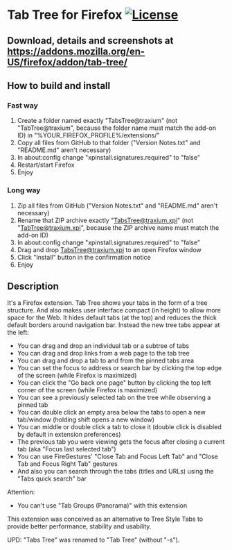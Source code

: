 # Tab Tree for Firefox [![License](https://img.shields.io/badge/License-GPL%20v3%2B-blue.svg?style=flat-square)](https://github.com/traxium/tabtree/blob/master/LICENSE.md)

## Download, details and screenshots at https://addons.mozilla.org/en-US/firefox/addon/tab-tree/

## How to build and install

### Fast way

1. Create a folder named exactly "TabsTree@traxium" (not "TabTree@traxium", because the folder name must match the add-on ID) in "%YOUR_FIREFOX_PROFILE%/extensions/"
2. Copy all files from GitHub to that folder ("Version Notes.txt" and "README.md" aren't necessary)
3. In about:config change "xpinstall.signatures.required" to "false"
4. Restart/start Firefox
5. Enjoy

### Long way

1. Zip all files from GitHub ("Version Notes.txt" and "README.md" aren't necessary)
2. Rename that ZIP archive exactly "TabsTree@traxium.xpi" (not "TabTree@traxium.xpi", because the ZIP archive name must match the add-on ID)
3. In about:config change "xpinstall.signatures.required" to "false"
4. Drag and drop TabsTree@traxium.xpi to an open Firefox window
5. Click "Install" button in the confirmation notice
6. Enjoy

## Description

It's a Firefox extension. Tab Tree shows your tabs in the form of a tree structure. And also makes user interface compact (in height) to allow more space for the Web. It hides default tabs (at the top) and reduces the thick default borders around navigation bar. Instead the new tree tabs appear at the left:

- You can drag and drop an individual tab or a subtree of tabs
- You can drag and drop links from a web page to the tab tree
- You can drag and drop a tab to and from the pinned tabs area
- You can set the focus to address or search bar by clicking the top edge of the screen (while Firefox is maximized)
- You can click the "Go back one page" button by clicking the top left corner of the screen (while Firefox is maximized)
- You can see a previously selected tab on the tree while observing a pinned tab
- You can double click an empty area below the tabs to open a new tab/window (holding shift opens a new window)
- You can middle or double click a tab to close it (double click is disabled by default in extension preferences)
- The previous tab you were viewing gets the focus after closing a current tab (aka "Focus last selected tab")
- You can use FireGestures' "Close Tab and Focus Left Tab" and "Close Tab and Focus Right Tab" gestures
- And also you can search through the tabs (titles and URLs) using the "Tabs quick search" bar

Attention:

- You can't use "Tab Groups (Panorama)" with this extension

This extension was conceived as an alternative to Tree Style Tabs to provide better performance, stability and usability.

UPD: "Tabs Tree" was renamed to "Tab Tree" (without "-s").
